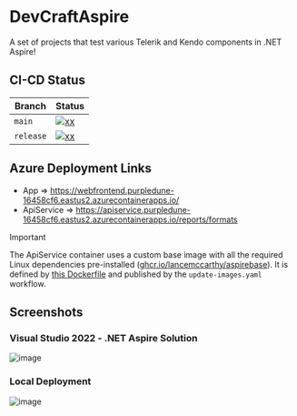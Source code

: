 # DevCraftAspire
A set of projects that test various Telerik and Kendo components in .NET Aspire!

## CI-CD Status

| Branch | Status |
|----------|--------|
| `main` | [![xx](https://github.com/LanceMcCarthy/DevCraftAspire/actions/workflows/build.yml/badge.svg)](https://github.com/LanceMcCarthy/DevCraftAspire/actions/workflows/build.yml) |
| `release` | [![xx](https://github.com/LanceMcCarthy/DevCraftAspire/actions/workflows/deploy.yml/badge.svg?branch=release)](https://github.com/LanceMcCarthy/DevCraftAspire/actions/workflows/deploy.yml) |

## Azure Deployment Links

- App => https://webfrontend.purpledune-16458cf6.eastus2.azurecontainerapps.io/ 
- ApiService => https://apiservice.purpledune-16458cf6.eastus2.azurecontainerapps.io/reports/formats

> [!IMPORTANT]
> The ApiService container uses a custom base image with all the required Linux dependencies pre-installed ([ghcr.io/lancemccarthy/aspirebase](https://github.com/LanceMcCarthy/DevCraftAspire/pkgs/container/aspirebase)). It is defined by [this Dockerfile](https://github.com/LanceMcCarthy/DevCraftAspire/blob/main/.dockerbuilds/baseimage/Dockerfile) and published by the `update-images.yaml` workflow.

## Screenshots

### Visual Studio 2022 - .NET Aspire Solution

![image](https://github.com/LanceMcCarthy/DevCraftAspire/assets/3520532/03318693-d973-4ba3-ae0b-15a53e4d56ce)

### Local Deployment

![image](https://github.com/LanceMcCarthy/DevCraftAspire/assets/3520532/b83e9abb-8321-4710-83c2-c8c25e46f9b8)
